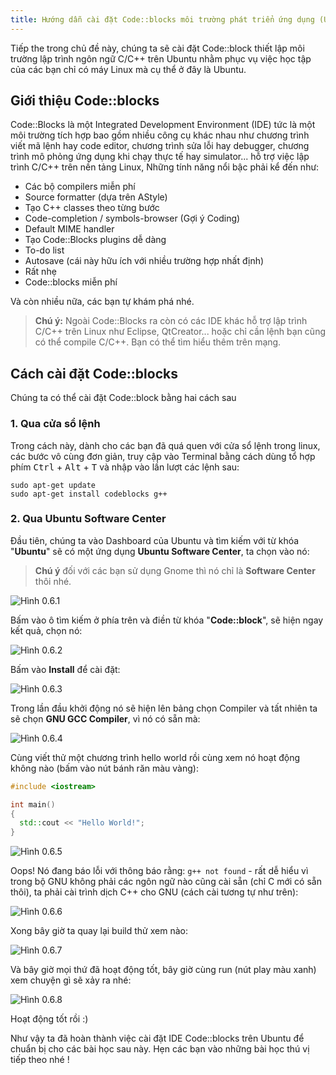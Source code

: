 ```yaml
---
title: Hướng dẫn cài đặt Code::blocks môi trường phát triển ứng dụng (Ubuntu)
---
```


Tiếp the trong chủ đề này, chúng ta sẽ cài đặt Code::block thiết lập môi
trường lập trình ngôn ngữ C/C++ trên Ubuntu nhằm phục vụ việc học tập của các
bạn chỉ  có máy Linux mà cụ thể ở đây là Ubuntu.

## Giới thiệu Code::blocks

Code::Blocks là một Integrated Development Environment (IDE) tức là một môi
trường tích hợp bao gồm nhiều công cụ khác nhau như chương trình viết mã
lệnh hay code editor, chương trình sửa lỗi hay debugger, chương trình mô phỏng
ứng dụng khi chạy thực tế hay simulator... hỗ trợ việc lập trình C/C++ trên
nền tảng Linux, Những tính năng nổi bậc phải kể đến như:

  * Các bộ compilers miễn phí
  * Source formatter (dựa trên AStyle)
  * Tạo C++ classes theo từng bước
  * Code-completion / symbols-browser (Gợi ý Coding)
  * Default MIME handler
  * Tạo Code::Blocks plugins dễ dàng
  * To-do list
  * Autosave (cái này hữu ích với nhiều trường hợp nhất định)
  * Rất nhẹ
  * Code::blocks miễn phí

Và còn nhiều nữa, các bạn tự khám phá nhé.

> **Chú ý:** Ngoài Code::Blocks ra còn có các IDE khác hỗ trợ lập trình C/C++
> trên Linux như Eclipse, QtCreator... hoặc chỉ cần lệnh bạn cũng có thể compile
> C/C++. Bạn có thể tìm hiểu thêm trên mạng.

## Cách cài đặt Code::blocks

Chúng ta có thể cài đặt Code::block bằng hai cách sau

### 1. Qua cửa sổ lệnh

Trong cách này, dành cho các bạn đã quá quen với cửa sổ lệnh trong linux,
các bước vô cùng đơn giản, truy cập vào Terminal bằng cách dùng tổ hợp phím
<kbd>Ctrl</kbd> + <kbd>Alt</kbd> + <kbd>T</kbd> và nhập vào lần lượt các
lệnh sau:

```console
sudo apt-get update
sudo apt-get install codeblocks g++
```

### 2. Qua Ubuntu Software Center

Đầu tiên, chúng ta vào Dashboard của Ubuntu và tìm kiếm với từ khóa
"**Ubuntu**" sẽ có một ứng dụng **Ubuntu Software Center**, ta chọn vào nó:

> **Chú ý** đối  với các bạn sử dụng Gnome thì nó chỉ là **Software Center**
> thôi nhé.

![Hình 0.6.1](./codeblock-001.png)

Bấm vào ô tìm kiếm ở phía trên và điền từ khóa "**Code::block**",
sẽ hiện ngay kết quả, chọn nó:

![Hình 0.6.2](./codeblock-002.png)

Bấm vào **Install** để cài đặt:

![Hình 0.6.3](./codeblock-003.png)

Trong lần đầu khởi động nó sẽ hiện lên bảng chọn Compiler và tất nhiên ta sẽ
chọn **GNU GCC Compiler**, vì nó có sẵn mà:

![Hình 0.6.4](./codeblock-004.png)

Cùng viết thử một chương trình hello world rồi cùng xem nó hoạt động không nào
(bấm vào nút bánh răn màu vàng):

```cpp
#include <iostream>

int main()
{
  std::cout << "Hello World!";
}
```

![Hình 0.6.5](./codeblock-005.png)

Oops! Nó đang báo lỗi với thông báo rằng: `g++ not found` - rất dễ hiểu vì
trong bộ GNU không phải các ngôn ngữ nào cũng cài sẵn (chỉ C mới có sẵn thôi),
ta phải cài trình dịch C++ cho GNU (cách cài tương tự như trên):

![Hình 0.6.6](./codeblock-006.png)

Xong bây giờ ta quay lại build thử xem nào:

![Hình 0.6.7](./codeblock-007.png)

Và bây giờ mọi thứ đã hoạt động tốt, bây giờ cùng run (nút play màu xanh)
xem chuyện gì sẽ xảy ra nhé:

![Hình 0.6.8](./codeblock-008.png)

Hoạt động tốt rồi :)

Như vậy ta đã hoàn thành việc cài đặt IDE Code::blocks trên Ubuntu để chuẩn bị
cho các bài học sau này.
Hẹn các bạn vào những bài học thú vị tiếp theo nhé !
